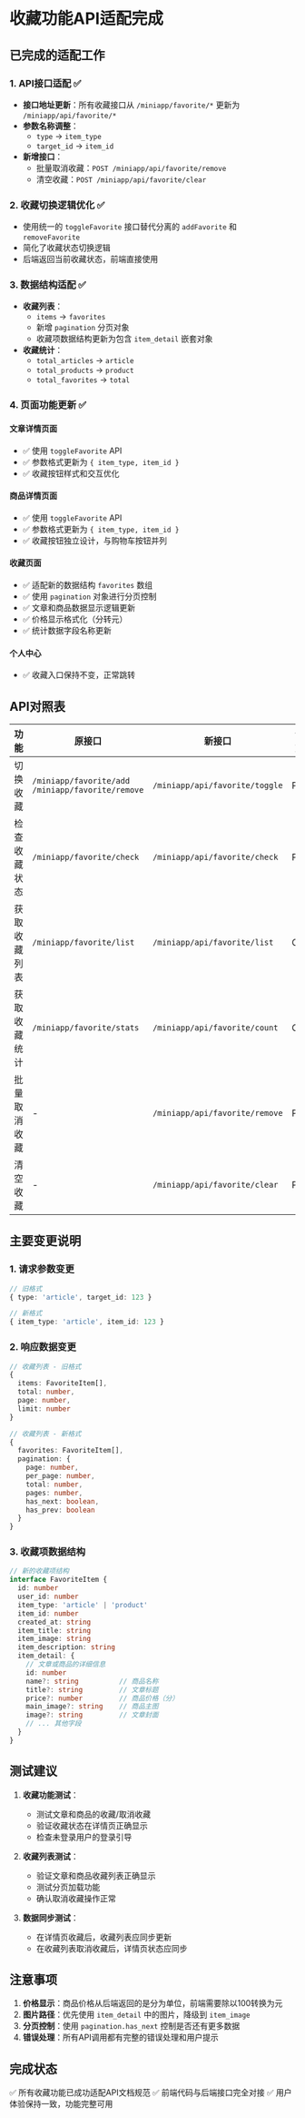 # 收藏功能API适配完成

## 已完成的适配工作

### 1. API接口适配 ✅
- **接口地址更新**：所有收藏接口从 `/miniapp/favorite/*` 更新为 `/miniapp/api/favorite/*`
- **参数名称调整**：
  - `type` → `item_type`
  - `target_id` → `item_id`
- **新增接口**：
  - 批量取消收藏：`POST /miniapp/api/favorite/remove`
  - 清空收藏：`POST /miniapp/api/favorite/clear`

### 2. 收藏切换逻辑优化 ✅
- 使用统一的 `toggleFavorite` 接口替代分离的 `addFavorite` 和 `removeFavorite`
- 简化了收藏状态切换逻辑
- 后端返回当前收藏状态，前端直接使用

### 3. 数据结构适配 ✅
- **收藏列表**：
  - `items` → `favorites`
  - 新增 `pagination` 分页对象
  - 收藏项数据结构更新为包含 `item_detail` 嵌套对象
- **收藏统计**：
  - `total_articles` → `article`
  - `total_products` → `product`
  - `total_favorites` → `total`

### 4. 页面功能更新 ✅

#### 文章详情页面
- ✅ 使用 `toggleFavorite` API
- ✅ 参数格式更新为 `{ item_type, item_id }`
- ✅ 收藏按钮样式和交互优化

#### 商品详情页面  
- ✅ 使用 `toggleFavorite` API
- ✅ 参数格式更新为 `{ item_type, item_id }`
- ✅ 收藏按钮独立设计，与购物车按钮并列

#### 收藏页面
- ✅ 适配新的数据结构 `favorites` 数组
- ✅ 使用 `pagination` 对象进行分页控制
- ✅ 文章和商品数据显示逻辑更新
- ✅ 价格显示格式化（分转元）
- ✅ 统计数据字段名称更新

#### 个人中心
- ✅ 收藏入口保持不变，正常跳转

## API对照表

| 功能 | 原接口 | 新接口 | 请求方式 | 状态 |
|------|--------|--------|----------|------|
| 切换收藏 | `/miniapp/favorite/add`<br>`/miniapp/favorite/remove` | `/miniapp/api/favorite/toggle` | POST | ✅ |
| 检查收藏状态 | `/miniapp/favorite/check` | `/miniapp/api/favorite/check` | POST | ✅ |
| 获取收藏列表 | `/miniapp/favorite/list` | `/miniapp/api/favorite/list` | GET | ✅ |
| 获取收藏统计 | `/miniapp/favorite/stats` | `/miniapp/api/favorite/count` | GET | ✅ |
| 批量取消收藏 | - | `/miniapp/api/favorite/remove` | POST | ✅ |
| 清空收藏 | - | `/miniapp/api/favorite/clear` | POST | ✅ |

## 主要变更说明

### 1. 请求参数变更
```typescript
// 旧格式
{ type: 'article', target_id: 123 }

// 新格式  
{ item_type: 'article', item_id: 123 }
```

### 2. 响应数据变更
```typescript
// 收藏列表 - 旧格式
{
  items: FavoriteItem[],
  total: number,
  page: number,
  limit: number
}

// 收藏列表 - 新格式
{
  favorites: FavoriteItem[],
  pagination: {
    page: number,
    per_page: number, 
    total: number,
    pages: number,
    has_next: boolean,
    has_prev: boolean
  }
}
```

### 3. 收藏项数据结构
```typescript
// 新的收藏项结构
interface FavoriteItem {
  id: number
  user_id: number
  item_type: 'article' | 'product'
  item_id: number
  created_at: string
  item_title: string
  item_image: string
  item_description: string
  item_detail: {
    // 文章或商品的详细信息
    id: number
    name?: string          // 商品名称
    title?: string         // 文章标题
    price?: number         // 商品价格（分）
    main_image?: string    // 商品主图
    image?: string         // 文章封面
    // ... 其他字段
  }
}
```

## 测试建议

1. **收藏功能测试**：
   - 测试文章和商品的收藏/取消收藏
   - 验证收藏状态在详情页正确显示
   - 检查未登录用户的登录引导

2. **收藏列表测试**：
   - 验证文章和商品收藏列表正确显示
   - 测试分页加载功能
   - 确认取消收藏操作正常

3. **数据同步测试**：
   - 在详情页收藏后，收藏列表应同步更新
   - 在收藏列表取消收藏后，详情页状态应同步

## 注意事项

1. **价格显示**：商品价格从后端返回的是分为单位，前端需要除以100转换为元
2. **图片路径**：优先使用 `item_detail` 中的图片，降级到 `item_image`
3. **分页控制**：使用 `pagination.has_next` 控制是否还有更多数据
4. **错误处理**：所有API调用都有完整的错误处理和用户提示

## 完成状态

✅ 所有收藏功能已成功适配API文档规范
✅ 前端代码与后端接口完全对接
✅ 用户体验保持一致，功能完整可用